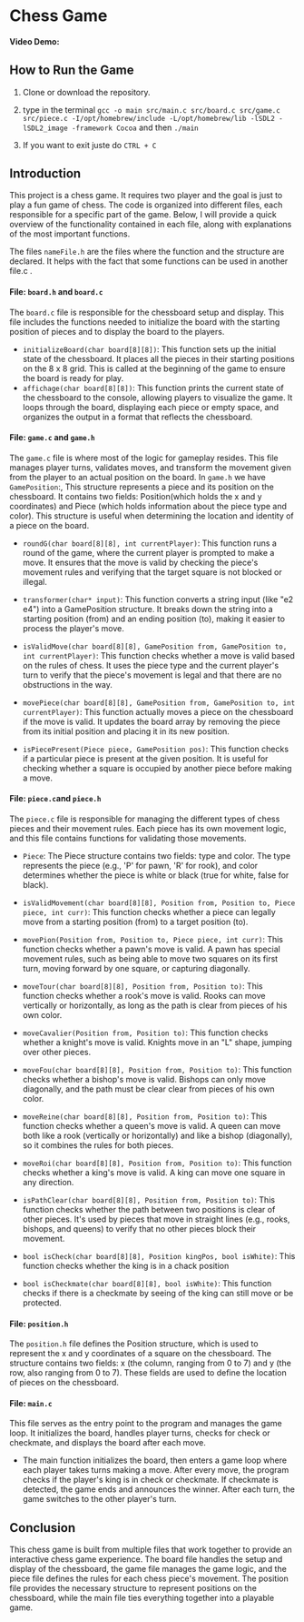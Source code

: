 # Chess Game

#### Video Demo:  <URL HERE>

## How to Run the Game

1. Clone or download the repository.
2. type in the terminal `gcc -o main src/main.c src/board.c src/game.c src/piece.c -I/opt/homebrew/include -L/opt/homebrew/lib -lSDL2 -lSDL2_image -framework Cocoa` and then `./main`

3. If you want to exit juste do `CTRL + C`


## Introduction

This project is a chess game. It requires two player and the goal is just to play a fun game of chess.
The code is organized into different files, each responsible for a specific part of the game. Below, I will provide a quick overview of the functionality contained in each file, along with explanations of the most important functions.

The files `nameFile.h` are the files where the function and the structure are declared. It helps with the fact that some functions can be used in another file.c .

#### File: `board.h` and `board.c`

The `board.c` file is responsible for the chessboard setup and display. This file includes the functions needed to initialize the board with the starting position of pieces and to display the board to the players.
- `initializeBoard(char board[8][8])`: This function sets up the initial state of the chessboard. It places all the pieces in their starting positions on the 8 x 8 grid. This is called at the beginning of the game to ensure the board is ready for play.
- `affichage(char board[8][8])`: This function prints the current state of the chessboard to the console, allowing players to visualize the game. It loops through the board, displaying each piece or empty space, and organizes the output in a format that reflects the chessboard.

#### File: `game.c` and `game.h`

The `game.c` file is where most of the logic for gameplay resides. This file manages player turns, validates moves, and transform the movement given from the player to an actual position on the board. 
In `game.h` we have `GamePosition`:, This structure represents a piece and its position on the chessboard. It contains two fields: Position(which holds the x and y coordinates) and Piece (which holds information about the piece type and color). This structure is useful when determining the location and identity of a piece on the board.
- `roundG(char board[8][8], int currentPlayer)`: This function runs a round of the game, where the current player is prompted to make a move. It ensures that the move is valid by checking the piece's movement rules and verifying that the target square is not blocked or illegal.

- `transformer(char* input)`: This function converts a string input (like "e2 e4") into a GamePosition structure. It breaks down the string into a starting position (from) and an ending position (to), making it easier to process the player's move.

- `isValidMove(char board[8][8], GamePosition from, GamePosition to, int currentPlayer)`: This function checks whether a move is valid based on the rules of chess. It uses the piece type and the current player's turn to verify that the piece's movement is legal and that there are no obstructions in the way.

- `movePiece(char board[8][8], GamePosition from, GamePosition to, int currentPlayer)`: This function actually moves a piece on the chessboard if the move is valid. It updates the board array by removing the piece from its initial position and placing it in its new position.

- `isPiecePresent(Piece piece, GamePosition pos)`: This function checks if a particular piece is present at the given position. It is useful for checking whether a square is occupied by another piece before making a move.


#### File: `piece.c`and `piece.h`

The `piece.c` file is responsible for managing the different types of chess pieces and their movement rules. Each piece has its own movement logic, and this file contains functions for validating those movements.

- `Piece`: The Piece structure contains two fields: type and color. The type represents the piece (e.g., 'P' for pawn, 'R' for rook), and color determines whether the piece is white or black (true for white, false for black).

- `isValidMovement(char board[8][8], Position from, Position to, Piece piece, int curr)`: This function checks whether a piece can legally move from a starting position (from) to a target position (to). 

- `movePion(Position from, Position to, Piece piece, int curr)`: This function checks whether a pawn's move is valid. A pawn has special movement rules, such as being able to move two squares on its first turn, moving forward by one square, or capturing diagonally.

- `moveTour(char board[8][8], Position from, Position to)`: This function checks whether a rook's move is valid. Rooks can move vertically or horizontally, as long as the path is clear from pieces of his own color.

-	`moveCavalier(Position from, Position to)`: This function checks whether a knight's move is valid. Knights move in an "L" shape, jumping over other pieces.

-	`moveFou(char board[8][8], Position from, Position to)`: This function checks whether a bishop's move is valid. Bishops can only move diagonally, and the path 
must be clear clear from pieces of his own color.

-	`moveReine(char board[8][8], Position from, Position to)`: This function checks whether a queen's move is valid. A queen can move both like a rook (vertically or horizontally) and like a bishop (diagonally), so it combines the rules for both 
pieces.

-	`moveRoi(char board[8][8], Position from, Position to)`: This function checks whether a king's move is valid. A king can move one square in any direction.	

-	`isPathClear(char board[8][8], Position from, Position to)`: This function checks whether the path between two positions is clear of other pieces. It's used by pieces that move in straight lines (e.g., rooks, bishops, and queens) to verify that no other pieces block their movement.

-	`bool isCheck(char board[8][8], Position kingPos, bool isWhite)`: This function checks whether the king is in a chack position

-	`bool isCheckmate(char board[8][8], bool isWhite)`: This function checks if there is a checkmate by seeing of the king can still move or be protected.

#### File: `position.h`
The `position.h` file defines the Position structure, which is used to represent the x and y coordinates of a square on the chessboard. The structure contains two fields: x (the column, ranging from 0 to 7) and y (the row, also ranging from 0 to 7). These fields are used to define the location of pieces on the chessboard.

#### File: `main.c`
This file serves as the entry point to the program and manages the game loop. It initializes the board, handles player turns, checks for check or checkmate, and displays the board after each move.
-	The main function initializes the board, then enters a game loop where each player takes turns making a move. After every move, the program checks if the player's king is in check or checkmate. If checkmate is detected, the game ends and announces the winner. After each turn, the game switches to the other player's turn.

## Conclusion

This chess game is built from multiple files that work together to provide an interactive chess game experience. The board file handles the setup and display of the chessboard, the game file manages the game logic, and the piece file defines the rules for each chess piece's movement. The position file provides the necessary structure to represent positions on the chessboard, while the main file ties everything together into a playable game.